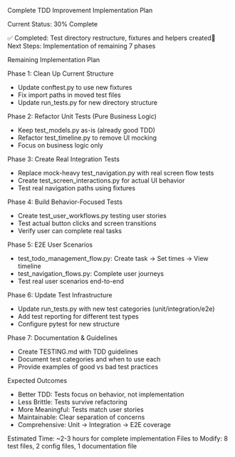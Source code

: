 
 Complete TDD Improvement Implementation Plan     
     
 Current Status: 30% Complete   
  
 ✅ Completed: Test directory restructure, fixtures and helpers created🔄  
  Next Steps: Implementation of remaining 7 phases
  
 Remaining Implementation Plan  
  
 Phase 1: Clean Up Current Structure  
  
 - Update conftest.py to use new fixtures   
 - Fix import paths in moved test files     
 - Update run_tests.py for new directory structure
  
 Phase 2: Refactor Unit Tests (Pure Business Logic)     
  
 - Keep test_models.py as-is (already good TDD)   
 - Refactor test_timeline.py to remove UI mocking 
 - Focus on business logic only 
  
 Phase 3: Create Real Integration Tests     
  
 - Replace mock-heavy test_navigation.py with real screen flow tests
 - Create test_screen_interactions.py for actual UI behavior  
 - Test real navigation paths using fixtures
  
 Phase 4: Build Behavior-Focused Tests
  
 - Create test_user_workflows.py testing user stories   
 - Test actual button clicks and screen transitions     
 - Verify user can complete real tasks
  
 Phase 5: E2E User Scenarios    
  
 - test_todo_management_flow.py: Create task → Set times → View timeline  
 - test_navigation_flows.py: Complete user journeys     
 - Test real user scenarios end-to-end
  
 Phase 6: Update Test Infrastructure  
  
 - Update run_tests.py with new test categories (unit/integration/e2e)    
 - Add test reporting for different test types    
 - Configure pytest for new structure 
  
 Phase 7: Documentation & Guidelines  
  
 - Create TESTING.md with TDD guidelines    
 - Document test categories and when to use each  
 - Provide examples of good vs bad test practices 
  
 Expected Outcomes  
  
 - Better TDD: Tests focus on behavior, not implementation    
 - Less Brittle: Tests survive refactoring  
 - More Meaningful: Tests match user stories
 - Maintainable: Clear separation of concerns     
 - Comprehensive: Unit → Integration → E2E coverage     
  
 Estimated Time: ~2-3 hours for complete implementation 
 Files to Modify: 8 test files, 2 config files, 1 documentation file
